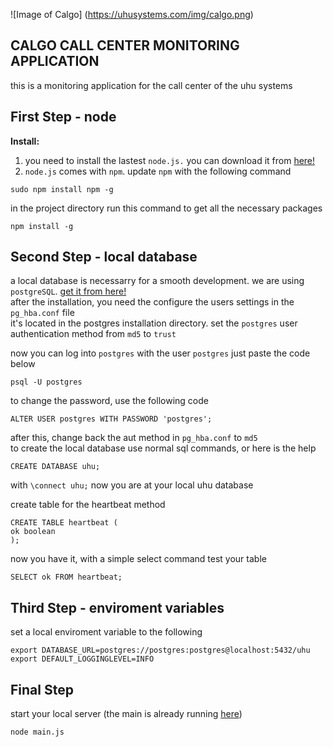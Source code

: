 ![Image of Calgo]
(https://uhusystems.com/img/calgo.png) 

 CALGO CALL CENTER MONITORING APPLICATION 
---
this is a monitoring application for the call center of the uhu systems 

First Step - node
---
**Install:**

1.  you need to install the lastest `node.js.` you can download it from [here!](https://nodejs.org/)
2.  `node.js` comes with `npm`. update `npm` with the following command
```
sudo npm install npm -g
```
   in the project directory run this command to get all the necessary packages
```
npm install -g
```

Second Step - local database
---
 a local database is necessarry for a smooth development. we are using
 `postgreSQL`. [get it from here!](http://www.postgresql.org/download/)  
 after the installation, you need the configure the users settings in the
`pg_hba.conf` file  
it's located in the postgres installation directory. set the `postgres`  user authentication method from `md5` to  `trust` 


now you can log into `postgres` with the user `postgres` just paste the code below  

``` 
psql -U postgres
``` 

to change the password, use the following code
``` 
ALTER USER postgres WITH PASSWORD 'postgres';
``` 
after this, change back the aut method in `pg_hba.conf` to `md5`  
to create the local database use normal sql commands, or here is the help
```
CREATE DATABASE uhu;
```
with `\connect uhu;` now you are at your local uhu database

create table for the heartbeat method
```
CREATE TABLE heartbeat (
ok boolean
);
```
now you have it, with a simple select command test your table
```
SELECT ok FROM heartbeat;
```

Third Step - enviroment variables
---

set a local enviroment variable to the following
```
export DATABASE_URL=postgres://postgres:postgres@localhost:5432/uhu
export DEFAULT_LOGGINGLEVEL=INFO
```

Final Step
---
start your local server (the main is already running [here](http://uhu-project.herokuapp.com/))
```
node main.js
```
